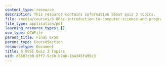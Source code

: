 ```yaml
---
content_type: resource
description: This resource contains information about quiz 3 topics.
file: /media/courses/6-00sc-introduction-to-computer-science-and-programming-spring-2011/d6587cb90ff75c6bb7ab1ba345fa95c3_MIT6_00SCS11_q3_topics.pdf
file_type: application/pdf
learning_resource_types: []
ocw_type: OCWFile
parent_title: Final Exam
parent_type: CourseSection
resourcetype: Document
title: 6.00SC Quiz 3 Topics
uid: d6587cb9-0ff7-5c6b-b7ab-1ba345fa95c3
---
```

